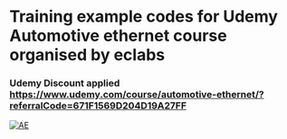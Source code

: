 # Training example codes for Udemy Automotive ethernet course organised by eclabs
### Udemy Discount applied https://www.udemy.com/course/automotive-ethernet/?referralCode=671F1569D204D19A27FF

[![AE](http://img.youtube.com/vi/0GTBbkhhED4/0.jpg)](https://youtu.be/0GTBbkhhED4 "ECLABS Tutorial")
